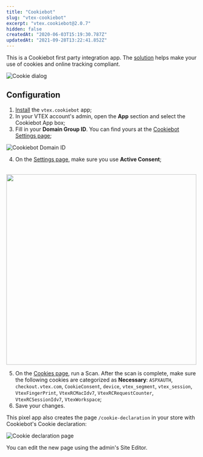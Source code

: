 ```yaml
---
title: "Cookiebot"
slug: "vtex-cookiebot"
excerpt: "vtex.cookiebot@2.0.7"
hidden: false
createdAt: "2020-06-03T15:19:30.787Z"
updatedAt: "2021-09-28T13:22:41.852Z"
---
```


This is a Cookiebot first party integration app. The [solution](https://www.cookiebot.com/) helps make your use of cookies and online tracking compliant.

![Cookie dialog](https://cdn.jsdelivr.net/gh/vtexdocs/dev-portal-content@main/images/vtex-cookiebot-0.png)

## Configuration

1. [Install](https://vtex.io/docs/recipes/development/installing-an-app/) the `vtex.cookiebot` app;
2. In your VTEX account's admin, open the **App** section and select the Cookiebot App box;
3. Fill in your **Domain Group ID**. You can find yours at the [Cookiebot Settings page](https://manage.cookiebot.com/en/manage);

![Cookiebot Domain ID](https://cdn.jsdelivr.net/gh/vtexdocs/dev-portal-content@main/images/vtex-cookiebot-1.png)

4. On the [Settings page](https://manage.cookiebot.com/en/manage), make sure you use **Active Consent**;

<br/> <img width="500" src="https://raw.githubusercontent.com/vtexdocs/dev-portal-content/main/images/vtex-cookiebot-3.png" />

5. On the [Cookies page](https://manage.cookiebot.com/en/cookies), run a Scan. After the scan is complete, make sure the following cookies are categorized as **Necessary**: `ASPXAUTH`, `checkout.vtex.com`, `CookieConsent`, `device`, `vtex_segment`, `vtex_session`, `VtexFingerPrint`, `VtexRCMacIdv7`, `VtexRCRequestCounter`, `VtexRCSessionIdv7`, `VtexWorkspace`;
6. Save your changes.

This pixel app also creates the page `/cookie-declaration` in your store with Cookiebot's Cookie declaration:

![Cookie declaration page](https://cdn.jsdelivr.net/gh/vtexdocs/dev-portal-content@main/images/vtex-cookiebot-2.png)

You can edit the new page using the admin's Site Editor.
